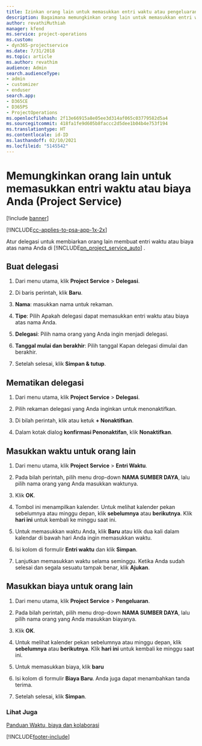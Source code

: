 ```yaml
---
title: Izinkan orang lain untuk memasukkan entri waktu atau pengeluaran
description: Bagaimana memungkinkan orang lain untuk memasukkan entri waktu atau biaya Anda dalam Project Service
author: revathiMuthiah
manager: kfend
ms.service: project-operations
ms.custom:
- dyn365-projectservice
ms.date: 7/31/2018
ms.topic: article
ms.author: revathim
audience: Admin
search.audienceType:
- admin
- customizer
- enduser
search.app:
- D365CE
- D365PS
- ProjectOperations
ms.openlocfilehash: 2f13e66915a8e05ee3d314af065c03779582d5a4
ms.sourcegitcommit: 418fa1fe9d605b8faccc2d5dee1b04b4e753f194
ms.translationtype: HT
ms.contentlocale: id-ID
ms.lasthandoff: 02/10/2021
ms.locfileid: "5145542"
---
```

# <a name="allow-someone-else-to-enter-your-time-entry-or-expense-project-service"></a>Memungkinkan orang lain untuk memasukkan entri waktu atau biaya Anda (Project Service)

[!include [banner](../includes/psa-now-project-operations.md)]

[!INCLUDE[cc-applies-to-psa-app-1x-2x](../includes/cc-applies-to-psa-app-1x-2x.md)]

Atur delegasi untuk membiarkan orang lain membuat entri waktu atau biaya atas nama Anda di [!INCLUDE[pn_project_service_auto](../includes/pn-project-service-auto.md)] .  
  
## <a name="create-a-delegate"></a>Buat delegasi  
  
1.  Dari menu utama, klik **Project Service** > **Delegasi**.  
  
2.  Di baris perintah, klik **Baru**.  
  
3. **Nama**: masukkan nama untuk rekaman.  
  
4. **Tipe**: Pilih Apakah delegasi dapat memasukkan entri waktu atau biaya atas nama Anda.  
  
5. **Delegasi**: Pilih nama orang yang Anda ingin menjadi delegasi.  
  
6. **Tanggal mulai dan berakhir**: Pilih tanggal Kapan delegasi dimulai dan berakhir.  
  
7.  Setelah selesai, klik **Simpan & tutup**.  
  
## <a name="turn-off-delegation"></a>Mematikan delegasi  
  
1.  Dari menu utama, klik **Project Service** > **Delegasi**.  
  
2.  Pilih rekaman delegasi yang Anda inginkan untuk menonaktifkan.  
  
3.  Di bilah perintah, klik atau ketuk **+ Nonaktifkan**.  
  
4.  Dalam kotak dialog **konfirmasi Penonaktifan**, klik **Nonaktifkan**.  
  
## <a name="enter-time-for-someone-else"></a>Masukkan waktu untuk orang lain  
  
1.  Dari menu utama, klik **Project Service** > **Entri Waktu**.  
  
2.  Pada bilah perintah, pilih menu drop-down **NAMA SUMBER DAYA**, lalu pilih nama orang yang Anda masukkan waktunya.  
  
3.  Klik **OK**.  
  
4.  Tombol ini menampilkan kalender. Untuk melihat kalender pekan sebelumnya atau minggu depan, klik **sebelumnya** atau **berikutnya**. Klik **hari ini** untuk kembali ke minggu saat ini.  
  
5.  Untuk memasukkan waktu Anda, klik **Baru** atau klik dua kali dalam kalendar di bawah hari Anda ingin memasukkan waktu.  
  
6.  Isi kolom di formulir **Entri waktu** dan klik **Simpan**.  
  
7.  Lanjutkan memasukkan waktu selama seminggu. Ketika Anda sudah selesai dan segala sesuatu tampak benar, klik **Ajukan**.  
  
## <a name="enter-expenses-for-someone-else"></a>Masukkan biaya untuk orang lain  
  
1.  Dari menu utama, klik **Project Service** > **Pengeluaran**.  
  
2.  Pada bilah perintah, pilih menu drop-down **NAMA SUMBER DAYA**, lalu pilih nama orang yang Anda masukkan biayanya.  
  
3.  Klik **OK**.  
  
4.  Untuk melihat kalender pekan sebelumnya atau minggu depan, klik **sebelumnya** atau **berikutnya**. Klik **hari ini** untuk kembali ke minggu saat ini.  
  
5.  Untuk memasukkan biaya, klik **baru**  
  
6.  Isi kolom di formulir **Biaya Baru**. Anda juga dapat menambahkan tanda terima.  
  
7.  Setelah selesai, klik **Simpan**.  
  
### <a name="see-also"></a>Lihat Juga  
 [Panduan Waktu, biaya dan kolaborasi](../psa/time-expense-collaboration-guide.md)


[!INCLUDE[footer-include](../includes/footer-banner.md)]